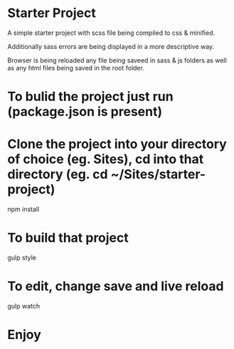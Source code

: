 # Starter Project

A simple starter project with scss file being compiled to css & minified.

Additionally sass errors are being displayed in a more descriptive way.

Browser is being reloaded any file being saveed in sass & js folders as well as any html files being saved in the root folder.

# To bulid the project just run (package.json is present)

# Clone the project into your directory of choice (eg. Sites), cd into that directory (eg. cd ~/Sites/starter-project)

npm install

# To build that project

gulp style

# To edit, change save and live reload

gulp watch

# Enjoy
